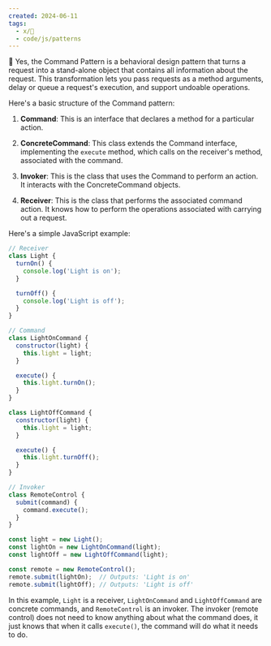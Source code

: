 ```yaml
---
created: 2024-06-11
tags:
  - x/🚧
  - code/js/patterns
---
```

🤖
Yes, the Command Pattern is a behavioral design pattern that turns a request into a stand-alone object that contains all information about the request. This transformation lets you pass requests as a method arguments, delay or queue a request's execution, and support undoable operations.

Here's a basic structure of the Command pattern:

1. **Command**: This is an interface that declares a method for a particular action.

2. **ConcreteCommand**: This class extends the Command interface, implementing the `execute` method, which calls on the receiver's method, associated with the command.

3. **Invoker**: This is the class that uses the Command to perform an action. It interacts with the ConcreteCommand objects.

4. **Receiver**: This is the class that performs the associated command action. It knows how to perform the operations associated with carrying out a request.

Here's a simple JavaScript example:

```javascript
// Receiver
class Light {
  turnOn() {
    console.log('Light is on');
  }

  turnOff() {
    console.log('Light is off');
  }
}

// Command
class LightOnCommand {
  constructor(light) {
    this.light = light;
  }

  execute() {
    this.light.turnOn();
  }
}

class LightOffCommand {
  constructor(light) {
    this.light = light;
  }

  execute() {
    this.light.turnOff();
  }
}

// Invoker
class RemoteControl {
  submit(command) {
    command.execute();
  }
}

const light = new Light();
const lightOn = new LightOnCommand(light);
const lightOff = new LightOffCommand(light);

const remote = new RemoteControl();
remote.submit(lightOn);  // Outputs: 'Light is on'
remote.submit(lightOff); // Outputs: 'Light is off'
```

In this example, `Light` is a receiver, `LightOnCommand` and `LightOffCommand` are concrete commands, and `RemoteControl` is an invoker. The invoker (remote control) does not need to know anything about what the command does, it just knows that when it calls `execute()`, the command will do what it needs to do.

